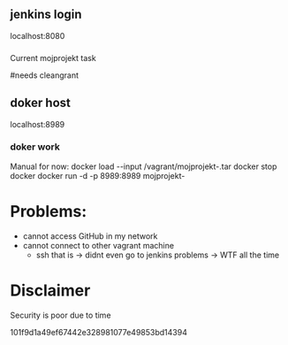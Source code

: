 ## jenkins login
localhost:8080

###
Current mojprojekt task

#needs cleangrant

## doker host
localhost:8989

### doker work
Manual for now:
docker load --input /vagrant/mojprojekt-<number>.tar
docker stop <runing image>
docker docker run -d -p 8989:8989 mojprojekt-<number>

# Problems:
- cannot access GitHub in my network
- cannot connect to other vagrant machine
    - ssh that is -> didnt even go to jenkins problems -> WTF all the time

# Disclaimer
Security is poor due to time

101f9d1a49ef67442e328981077e49853bd14394 


